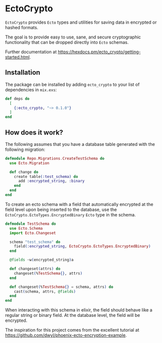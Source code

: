 # EctoCrypto

`EctoCrypto` provides `Ecto` types and utilities for saving data in encrypted
or hashed formats.

The goal is to provide easy to use, sane, and secure cryptographic
functionality that can be dropped directly into `Ecto` schemas.

Further documentation at https://hexdocs.pm/ecto_crypto/getting-started.html.

## Installation

The package can be installed by adding `ecto_crypto` to your list of
dependencies in `mix.exs`:


```elixir
def deps do
  [
    {:ecto_crypto, "~> 0.1.0"}
  ]
end
```

## How does it work?

The following assumes that you have a database table generated with the following migration:

```elixir
defmodule Repo.Migrations.CreateTestSchema do
  use Ecto.Migration

  def change do
    create table(:test_schema) do
      add :encrypted_string, :binary
    end
  end
end
```

To create an ecto schema with a field that automatically encrypted at the field
level upon being inserted to the database, use the
`EctoCrypto.EctoTypes.EncryptedBinary` `Ecto` type in the schema.

```elixir
defmodule TestSchema do
  use Ecto.Schema
  import Ecto.Changeset

  schema "test_schema" do
    field(:encrypted_string, EctoCrypto.EctoTypes.EncryptedBinary)
  end

  @fields ~w(encrypted_string)a

  def changeset(attrs) do
    changeset(%TestSchema{}, attrs)
  end

  def changeset(%TestSchema{} = schema, attrs) do
    cast(schema, attrs, @fields)
  end
end
```

When interacting with this schema in elixir, the field should behave like a
regular string or binary field. At the database level, the field will be
encrypted.

The inspiration for this project comes from the excellent tutorial at
https://github.com/dwyl/phoenix-ecto-encryption-example.

